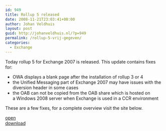 ```yaml
---
id: 949
title: Rollup 5 released
date: 2008-11-21T23:03:41+00:00
author: Johan Veldhuis
layout: post
guid: http://johanveldhuis.nl/?p=949
permalink: /rollup-5-vrij-gegeven/
categories:
  - Exchange
---
```

Today rollup 5 for Exchange 2007 is released. This update contains fixes for:

  * OWA displays a blank page after the installation of rollup 3 or 4
  * the Unified Messaging part of Exchange 2007 may have issues with the diversion header in some cases
  * the OAB can not be copied from the OAB share which is hosted on a Windows 2008 server when Exchange is used in a CCR environment

These are a few fixes, for a complete overview visit the site below.

<a href="http://www.microsoft.com/downloads/details.aspx?FamilyId=652ED33A-11A1-459C-8FFE-90B9CBFE7903&displaylang=en" target="_blank">open<br /> download</a>